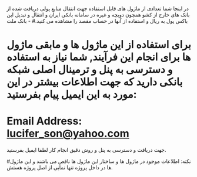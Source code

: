 در اینجا شما تعدادی از ماژول های قابل استفاده جهت انتقال منابع پولی دریافت شده از بانک های خارج از کشو همچون دویچه و غیره در سامانه بانکی ایران و انتقال و تبدیل این باکس پول به ریال و استفاده از آنها در حساب مقصد را مشاهده می کنید.# -
بانک ملت
# برای استفاده از این ماژول ها و مابقی ماژول ها برای انجام این فرآیند, شما نیاز به استفاده و دسترسی به پنل و ترمینال اصلی شبکه بانکی دارید که جهت اطلاعات بیشتر در این مورد به این ایمیل پیام بفرستید:
# Email Address: lucifer_son@yahoo.com
جهت دریافت و دسترسی به پنل و روش دقیق انجام کار لطفا ایمیل بفرستید.

#نکته: اطلاعات موجود در ماژول ها و ساختار این ماژول ها ناقص می باشند و این ماژول ها در داخل پروژه تنها نمایی از اصل پروژه هستش.
